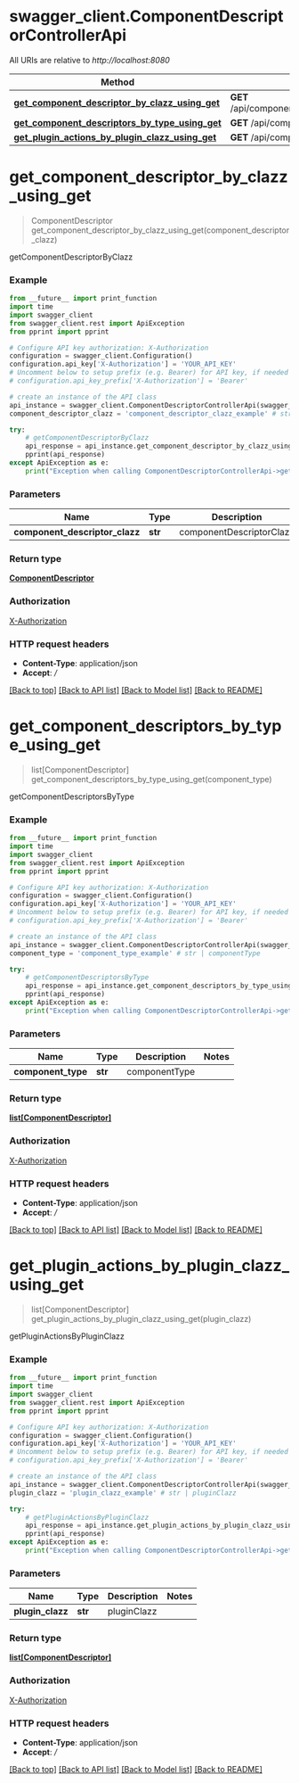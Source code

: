 # swagger_client.ComponentDescriptorControllerApi

All URIs are relative to *http://localhost:8080*

Method | HTTP request | Description
------------- | ------------- | -------------
[**get_component_descriptor_by_clazz_using_get**](ComponentDescriptorControllerApi.md#get_component_descriptor_by_clazz_using_get) | **GET** /api/component/{componentDescriptorClazz} | getComponentDescriptorByClazz
[**get_component_descriptors_by_type_using_get**](ComponentDescriptorControllerApi.md#get_component_descriptors_by_type_using_get) | **GET** /api/components/{componentType} | getComponentDescriptorsByType
[**get_plugin_actions_by_plugin_clazz_using_get**](ComponentDescriptorControllerApi.md#get_plugin_actions_by_plugin_clazz_using_get) | **GET** /api/components/actions/{pluginClazz} | getPluginActionsByPluginClazz


# **get_component_descriptor_by_clazz_using_get**
> ComponentDescriptor get_component_descriptor_by_clazz_using_get(component_descriptor_clazz)

getComponentDescriptorByClazz

### Example 
```python
from __future__ import print_function
import time
import swagger_client
from swagger_client.rest import ApiException
from pprint import pprint

# Configure API key authorization: X-Authorization
configuration = swagger_client.Configuration()
configuration.api_key['X-Authorization'] = 'YOUR_API_KEY'
# Uncomment below to setup prefix (e.g. Bearer) for API key, if needed
# configuration.api_key_prefix['X-Authorization'] = 'Bearer'

# create an instance of the API class
api_instance = swagger_client.ComponentDescriptorControllerApi(swagger_client.ApiClient(configuration))
component_descriptor_clazz = 'component_descriptor_clazz_example' # str | componentDescriptorClazz

try: 
    # getComponentDescriptorByClazz
    api_response = api_instance.get_component_descriptor_by_clazz_using_get(component_descriptor_clazz)
    pprint(api_response)
except ApiException as e:
    print("Exception when calling ComponentDescriptorControllerApi->get_component_descriptor_by_clazz_using_get: %s\n" % e)
```

### Parameters

Name | Type | Description  | Notes
------------- | ------------- | ------------- | -------------
 **component_descriptor_clazz** | **str**| componentDescriptorClazz | 

### Return type

[**ComponentDescriptor**](ComponentDescriptor.md)

### Authorization

[X-Authorization](../README.md#X-Authorization)

### HTTP request headers

 - **Content-Type**: application/json
 - **Accept**: */*

[[Back to top]](#) [[Back to API list]](../README.md#documentation-for-api-endpoints) [[Back to Model list]](../README.md#documentation-for-models) [[Back to README]](../README.md)

# **get_component_descriptors_by_type_using_get**
> list[ComponentDescriptor] get_component_descriptors_by_type_using_get(component_type)

getComponentDescriptorsByType

### Example 
```python
from __future__ import print_function
import time
import swagger_client
from swagger_client.rest import ApiException
from pprint import pprint

# Configure API key authorization: X-Authorization
configuration = swagger_client.Configuration()
configuration.api_key['X-Authorization'] = 'YOUR_API_KEY'
# Uncomment below to setup prefix (e.g. Bearer) for API key, if needed
# configuration.api_key_prefix['X-Authorization'] = 'Bearer'

# create an instance of the API class
api_instance = swagger_client.ComponentDescriptorControllerApi(swagger_client.ApiClient(configuration))
component_type = 'component_type_example' # str | componentType

try: 
    # getComponentDescriptorsByType
    api_response = api_instance.get_component_descriptors_by_type_using_get(component_type)
    pprint(api_response)
except ApiException as e:
    print("Exception when calling ComponentDescriptorControllerApi->get_component_descriptors_by_type_using_get: %s\n" % e)
```

### Parameters

Name | Type | Description  | Notes
------------- | ------------- | ------------- | -------------
 **component_type** | **str**| componentType | 

### Return type

[**list[ComponentDescriptor]**](ComponentDescriptor.md)

### Authorization

[X-Authorization](../README.md#X-Authorization)

### HTTP request headers

 - **Content-Type**: application/json
 - **Accept**: */*

[[Back to top]](#) [[Back to API list]](../README.md#documentation-for-api-endpoints) [[Back to Model list]](../README.md#documentation-for-models) [[Back to README]](../README.md)

# **get_plugin_actions_by_plugin_clazz_using_get**
> list[ComponentDescriptor] get_plugin_actions_by_plugin_clazz_using_get(plugin_clazz)

getPluginActionsByPluginClazz

### Example 
```python
from __future__ import print_function
import time
import swagger_client
from swagger_client.rest import ApiException
from pprint import pprint

# Configure API key authorization: X-Authorization
configuration = swagger_client.Configuration()
configuration.api_key['X-Authorization'] = 'YOUR_API_KEY'
# Uncomment below to setup prefix (e.g. Bearer) for API key, if needed
# configuration.api_key_prefix['X-Authorization'] = 'Bearer'

# create an instance of the API class
api_instance = swagger_client.ComponentDescriptorControllerApi(swagger_client.ApiClient(configuration))
plugin_clazz = 'plugin_clazz_example' # str | pluginClazz

try: 
    # getPluginActionsByPluginClazz
    api_response = api_instance.get_plugin_actions_by_plugin_clazz_using_get(plugin_clazz)
    pprint(api_response)
except ApiException as e:
    print("Exception when calling ComponentDescriptorControllerApi->get_plugin_actions_by_plugin_clazz_using_get: %s\n" % e)
```

### Parameters

Name | Type | Description  | Notes
------------- | ------------- | ------------- | -------------
 **plugin_clazz** | **str**| pluginClazz | 

### Return type

[**list[ComponentDescriptor]**](ComponentDescriptor.md)

### Authorization

[X-Authorization](../README.md#X-Authorization)

### HTTP request headers

 - **Content-Type**: application/json
 - **Accept**: */*

[[Back to top]](#) [[Back to API list]](../README.md#documentation-for-api-endpoints) [[Back to Model list]](../README.md#documentation-for-models) [[Back to README]](../README.md)

